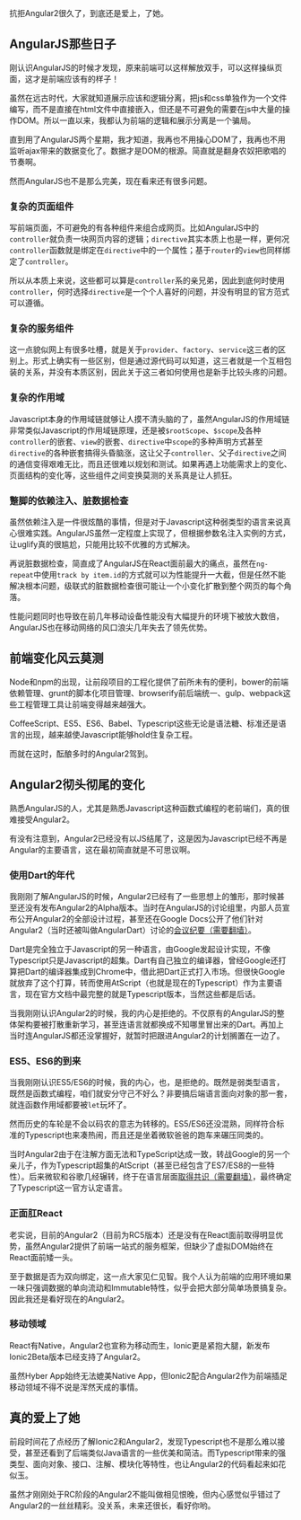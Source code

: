 抗拒Angular2很久了，到底还是爱上，了她。

<!-- more -->

## AngularJS那些日子

刚认识AngularJS的时候才发现，原来前端可以这样解放双手，可以这样操纵页面，这才是前端应该有的样子！

虽然在远古时代，大家就知道展示应该和逻辑分离，把js和css单独作为一个文件编写，而不是直接在html文件中直接嵌入，但还是不可避免的需要在js中大量的操作DOM。所以一直以来，我都认为前端的逻辑和展示分离是一个骗局。

直到用了AngularJS两个星期，我才知道，我再也不用操心DOM了，我再也不用监听ajax带来的数据变化了。数据才是DOM的根源。简直就是翻身农奴把歌唱的节奏啊。

然而AngularJS也不是那么完美，现在看来还有很多问题。

### 复杂的页面组件

写前端页面，不可避免的有各种组件来组合成网页。比如AngularJS中的`controller`就负责一块网页内容的逻辑；`directive`其实本质上也是一样，更何况`controller`函数就是绑定在`directive`中的一个属性；基于`router`的`view`也同样绑定了`controller`。

所以从本质上来说，这些都可以算是`controller`系的亲兄弟，因此到底何时使用`controller`，何时选择`directive`是一个个人喜好的问题，并没有明显的官方范式可以遵循。

### 复杂的服务组件

这一点貌似网上有很多吐槽，就是关于`provider`、`factory`、`service`这三者的区别上。形式上确实有一些区别，但是通过源代码可以知道，这三者就是一个互相包装的关系，并没有本质区别，因此关于这三者如何使用也是新手比较头疼的问题。

### 复杂的作用域

Javascript本身的作用域链就够让人摸不清头脑的了，虽然AngularJS的作用域链非常类似Javascript的作用域链原理，还是被`$rootScope`、`$scope`及各种`controller`的嵌套、`view`的嵌套、`directive`中`scope`的多种声明方式甚至`directive`的各种嵌套搞得头昏脑涨，这让父子`controller`、父子`directive`之间的通信变得艰难无比，而且还很难以规划和测试。如果再遇上功能需求上的变化、页面结构的变化等，这些组件之间变换莫测的关系真是让人抓狂。

### 蹩脚的依赖注入、脏数据检查

虽然依赖注入是一件很炫酷的事情，但是对于Javascript这种弱类型的语言来说真心很难实践。AngularJS虽然一定程度上实现了，但根据参数名注入实例的方式，让uglify真的很尴尬，只能用比较不优雅的方式解决。

再说脏数据检查，简直成了AngularJS在React面前最大的痛点，虽然在`ng-repeat`中使用`track by item.id`的方式就可以为性能提升一大截，但是任然不能解决根本问题，级联式的脏数据检查很可能让一个小变化扩散到整个网页的每个角落。

性能问题同时也导致在前几年移动设备性能没有大幅提升的环境下被放大数倍，AngularJS也在移动网络的风口浪尖几年失去了领先优势。

## 前端变化风云莫测

Node和npm的出现，让前段项目的工程化提供了前所未有的便利，bower的前端依赖管理、grunt的脚本化项目管理、browserify前后端统一、gulp、webpack这些工程管理工具让前端变得越来越强大。

CoffeeScript、ES5、ES6、Babel、Typescript这些无论是语法糖、标准还是语言的出现，越来越使Javascript能够hold住复杂工程。

而就在这时，酝酿多时的Angular2驾到。

## Angular2彻头彻尾的变化

熟悉AngularJS的人，尤其是熟悉Javascript这种函数式编程的老前端们，真的很难接受Angular2。

有没有注意到，Angular2已经没有以JS结尾了，这是因为Javascript已经不再是Angular的主要语言，这在最初简直就是不可思议啊。

### 使用Dart的年代

我刚刚了解AngularJS的时候，Angular2已经有了一些思想上的雏形，那时候甚至还没有发布Angular2的Alpha版本。当时在AngularJS的讨论组里，内部人员宣布公开Angular2的全部设计过程，甚至还在Google Docs公开了他们针对Angular2（当时还被叫做AngularDart）讨论的[会议纪要（需要翻墙）](https://docs.google.com/document/d/1wVOAv8cNrBOWFpDFnAd6tm_Ej9CKXaP0wxlemi1MXMk)。

Dart是完全独立于Javascript的另一种语言，由Google发起设计实现，不像Typescript只是Javascript的超集。Dart有自己独立的编译器，曾经Google还打算把Dart的编译器集成到Chrome中，借此把Dart正式打入市场。但很快Google就放弃了这个打算，转而使用AtScript（也就是现在的Typescript）作为主要语言，现在官方文档中最完整的就是Typescript版本，当然这些都是后话。

当我刚刚认识Angular2的时候，我的内心是拒绝的。不仅原有的AngularJS的整体架构要被打散重新学习，甚至连语言就都换成不知哪里冒出来的Dart。再加上当时连AngularJS都还没掌握好，就暂时把跟进Angular2的计划搁置在一边了。

### ES5、ES6的到来

当我刚刚认识ES5/ES6的时候，我的内心，也，是拒绝的。既然是弱类型语言，既然是函数式编程，咱们就安分守己不好么？非要搞后端语言面向对象的那一套，就连函数作用域都要被`let`玩坏了。

然而历史的车轮是不会以码农的意志为转移的。ES5/ES6还没混熟，同样符合标准的Typescript也来凑热闹，而且还是坐着微软爸爸的跑车来碾压同类的。

当时Angular2由于在注解方面无法和TypeScript达成一致，转战Google的另一个亲儿子，作为Typescript超集的AtScript（甚至已经包含了ES7/ES8的一些特性）。后来微软和谷歌几经辗转，终于在语言层面[取得共识（需要翻墙）](https://twitter.com/ngconf/status/573521849780305920)，最终确定了Typescript这一官方认定语言。

### 正面肛React

老实说，目前的Angular2（目前为RC5版本）还是没有在React面前取得明显优势，虽然Angular2提供了前端一站式的服务框架，但缺少了虚拟DOM始终在React面前矮一头。

至于数据是否为双向绑定，这一点大家见仁见智。我个人认为前端的应用环境如果一味只强调数据的单向流动和Immutable特性，似乎会把大部分简单场景搞复杂。因此我还是看好现在的Angular2。

### 移动领域

React有Native，Angular2也宣称为移动而生，Ionic更是紧抱大腿，新发布Ionic2Beta版本已经支持了Angular2。

虽然Hyber App始终无法媲美Native App，但Ionic2配合Angular2作为前端插足移动领域不得不说是浑然天成的事情。

## 真的爱上了她

前段时间花了点经历了解Ionic2和Angular2，发现Typescript也不是那么难以接受，甚至还看到了后端类似Java语言的一些优美和简洁。而Typescript带来的强类型、面向对象、接口、注解、模块化等特性，也让Angular2的代码看起来如花似玉。

虽然才刚刚处于RC阶段的Angular2不能叫做相见恨晚，但内心感觉似乎错过了Angular2的一丝丝精彩。没关系，未来还很长，看好你哟。